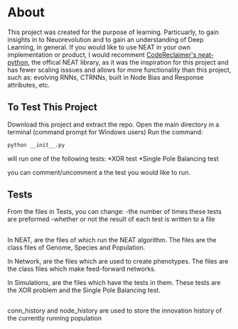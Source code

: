 # About
This project was created for the purpose of learning. Particuarly, to gain insights in to Neuorevolution and to gain an understanding of Deep Learning, in general. If you would like to use NEAT in your own implementation or product, I would recomment [CodeReclaimer's neat-python](https://github.com/CodeReclaimers/neat-python), the offical NEAT library, as it was the inspiration for this project and has fewer scaling isssues and allows for more functionality than this project, such as: evolving RNNs, CTRNNs, built in Node Bias and Response attributes, etc.

## To Test This Project
Download this project and extract the repo.
Open the main directory in a terminal (command prompt for Windows users)
Run the command:
```bash
python __init__.py
```

will run one of the following tests: 
*XOR test
*Single Pole Balancing test

you can comment/uncomment a the test you would like to run.

## Tests
From the files in Tests, you can change:
-the number of times these tests are preformed
-whether or not the result of each test is written to a file

##
In NEAT, are the files of which run the NEAT algorithm. The files are the class files of Genome, Species and Population.

In Network, are the files which are used to create phenotypes. The files are the class files which make feed-forward networks.

In Simulations, are the files which have the tests in them. These tests are the XOR problem and the Single Pole Balancing test.

##
conn_history and node_history are used to store the innovation history of the currently running population
